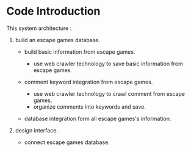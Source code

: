 # Code Introduction
This system architecture : 
1. build an escape games database.

    * build basic information from escape games.

        * use web crawler technology to save basic information from escape games.
    * comment keyword integration from escape games.

        * use web crawler technology to crawl comment from escape games.
        * organize comments into keywords and save.
    * database integration form all escape games's information.
2. design interface.
    * connect escape games database.